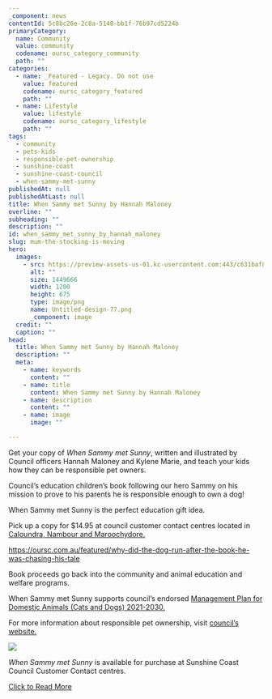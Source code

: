 ```yaml
---
_component: news
contentId: 5c8bc26e-2c8a-5148-bb1f-76b97cd5224b
primaryCategory:
  name: Community
  value: community
  codename: oursc_category_community
  path: ""
categories:
  - name: _Featured - Legacy. Do not use
    value: featured
    codename: oursc_category_featured
    path: ""
  - name: Lifestyle
    value: lifestyle
    codename: oursc_category_lifestyle
    path: ""
tags:
  - community
  - pets-kids
  - responsible-pet-ownership
  - sunshine-coast
  - sunshine-coast-council
  - when-sammy-met-sunny
publishedAt: null
publishedAtLast: null
title: When Sammy met Sunny by Hannah Maloney
overline: ""
subheading: ""
description: ""
id: when_sammy_met_sunny_by_hannah_maloney
slug: mum-the-stocking-is-moving
hero:
  images:
    - src: https://preview-assets-us-01.kc-usercontent.com:443/c631baf8-1b46-001f-580c-d0001b68b4a8/d800e7f2-6d74-4535-a7f5-059eef0fbedf/Untitled-design-77.png
      alt: ""
      size: 1449666
      width: 1200
      height: 675
      type: image/png
      name: Untitled-design-77.png
      _component: image
  credit: ""
  caption: ""
head:
  title: When Sammy met Sunny by Hannah Maloney
  description: ""
  meta:
    - name: keywords
      content: ""
    - name: title
      content: When Sammy met Sunny by Hannah Maloney
    - name: description
      content: ""
    - name: image
      image: ""

---
```

Get your copy of *When Sammy met Sunny*, written and illustrated by Council officers Hannah Maloney and Kylene Marie, and teach your kids how they can be responsible pet owners.

Council’s education children’s book following our hero Sammy on his mission to prove to his parents he is responsible enough to own a dog! 

When Sammy met Sunny is the perfect education gift idea.

Pick up a copy for $14.95 at council customer contact centres located in [Caloundra, Nambour and Maroochydore.](https://www.sunshinecoast.qld.gov.au/Council/Contact-Council)


<https://oursc.com.au/featured/why-did-the-dog-run-after-the-book-he-was-chasing-his-tale>


Book proceeds go back into the community and animal education and welfare programs.

When Sammy met Sunny supports council’s endorsed [Management Plan for Domestic Animals (Cats and Dogs) 2021-2030.](https://www.sunshinecoast.qld.gov.au/Council/Planning-and-Projects/Council-Strategies/Domestic-Animal-Management-Strategy)


For more information about responsible pet ownership, visit [council’s website.](https://www.sunshinecoast.qld.gov.au/Living-and-Community/Animals-and-Pets)


![](https://preview-assets-us-01.kc-usercontent.com:443/c631baf8-1b46-001f-580c-d0001b68b4a8/85965812-3a67-4e5a-b605-7ff824f9fbf1/When-Sammy-Met-Sunny-1.jpg)

*When Sammy met Sunny* is available for purchase at Sunshine Coast Council Customer Contact centres.

[Click to Read More](https://oursc.com.au/featured/why-did-the-dog-run-after-the-book-he-was-chasing-his-tale)
